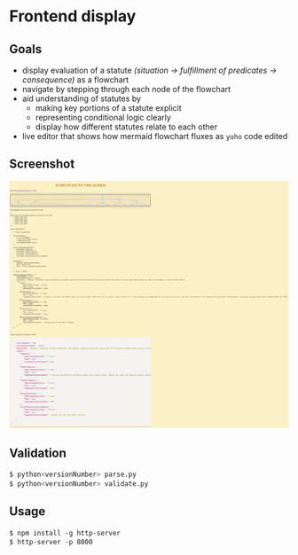 # Frontend display

## Goals

* display evaluation of a statute *(situation -> fulfillment of predicates -> consequence)* as a flowchart
* navigate by stepping through each node of the flowchart
* aid understanding of statutes by
  * making key portions of a statute explicit
  * representing conditional logic clearly
  * display how different statutes relate to each other
* live editor that shows how mermaid flowchart fluxes as `yuho` code edited

## Screenshot

![](asset/screenshot1.png)

## Validation

```py
$ python<versionNumber> parse.py
$ python<versionNumber> validate.py
```

## Usage

```console
$ npm install -g http-server
$ http-server -p 8000
```
